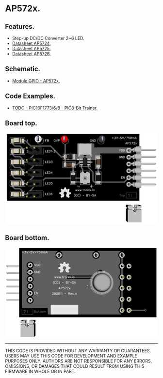 # AP572x.

## Features.

- Step-up DC/DC Converter 2~6 LED.
- [Datasheet AP5724.](https://www.diodes.com/assets/Datasheets/AP5724.pdf)
- [Datasheet AP5725.](https://www.diodes.com/assets/Datasheets/AP5725.pdf)
- [Datasheet AP5726.](https://www.diodes.com/assets/Datasheets/AP5726.pdf)

## Schematic.

- [Module GPIO - AP572x.](./ap572x.pdf)

## Code Examples.

- [TODO - PIC16F1773/6/8 - PIC8-Bit Trainer.](./ap572x.md)

## Board top.

![AP572x Top](./pics/ap572x-top.png)

## Board bottom.

![AP572x Bottom](./pics/ap572x-bottom.png)

---
THIS CODE IS PROVIDED WITHOUT ANY WARRANTY OR GUARANTEES.
USERS MAY USE THIS CODE FOR DEVELOPMENT AND EXAMPLE PURPOSES ONLY.
AUTHORS ARE NOT RESPONSIBLE FOR ANY ERRORS, OMISSIONS, OR DAMAGES THAT COULD
RESULT FROM USING THIS FIRMWARE IN WHOLE OR IN PART.